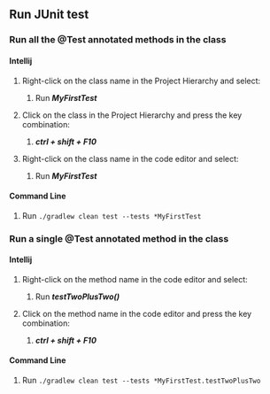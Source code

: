 ## Run JUnit test

### Run all the @Test annotated methods in the class

#### Intellij

1. Right-click on the class name in the Project Hierarchy and select:

    1. Run ***MyFirstTest***

1. Click on the class in the Project Hierarchy and press the key combination:

    1. ***ctrl + shift + F10***

1. Right-click on the class name in the code editor and select:

    1. Run ***MyFirstTest***

#### Command Line

1. Run  `./gradlew clean test --tests *MyFirstTest`

### Run a single @Test annotated method in the class

#### Intellij

1. Right-click on the method name in the code editor and select:

    1. Run ***testTwoPlusTwo()***

1. Click on the method name in the code editor and press the key combination:

    1. ***ctrl + shift + F10***

#### Command Line

1. Run  `./gradlew clean test --tests *MyFirstTest.testTwoPlusTwo`